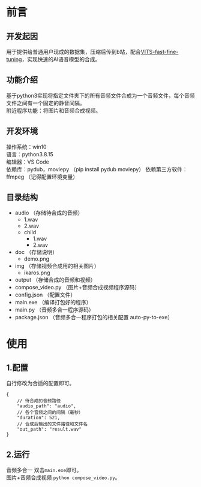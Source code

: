 # 前言

## 开发起因
用于提供给普通用户现成的数据集，压缩后传到b站，配合[VITS-fast-fine-tuning](https://github.com/Plachtaa/VITS-fast-fine-tuning)，实现快速的AI语音模型的合成。

## 功能介绍
基于python3实现将指定文件夹下的所有音频文件合成为一个音频文件，每个音频文件之间有一个固定的静音间隔。  
附近程序功能：将图片和音频合成视频。  

## 开发环境
操作系统：win10  
语言：python3.8.15  
编辑器：VS Code  
依赖库：pydub，moviepy （pip install pydub moviepy） 
依赖第三方软件：ffmpeg （记得配置环境变量）   

## 目录结构
- audio （存储待合成的音频）
  - 1.wav
  - 2.wav
  - child
    - 1.wav
    - 2.wav
- doc （存储说明）
  - demo.png
- img （存储视频合成用的相关图片）
  - ikaros.png
- output （存储合成的音频和视频）
- compose_video.py （图片+音频合成视频程序源码）
- config.json （配置文件）
- main.exe （编译打包好的程序）
- main.py （音频多合一程序源码）
- package.json （音频多合一程序打包的相关配置 auto-py-to-exe）

# 使用

## 1.配置
自行修改为合适的配置即可。
```
{
    // 待合成的音频路径
    "audio_path": "audio",
    // 各个音频之间的间隔（毫秒）
    "duration": 521,
    // 合成后输出的文件路径和文件名
    "out_path": "result.wav"
}
```

## 2.运行
音频多合一 双击`main.exe`即可。  
图片+音频合成视频 `python compose_video.py`。  

